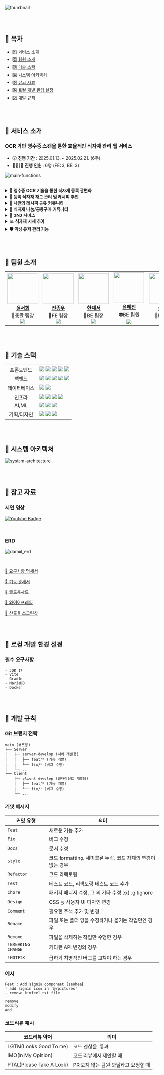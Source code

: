 ![thumbnail](https://github.com/user-attachments/assets/77d18677-98fc-4a2f-b248-94841cf7ee7e)

<br><br>

## 🥬 목차

- [1️⃣ 서비스 소개](#-서비스-소개)
- [2️⃣ 팀원 소개](#-팀원-소개)
- [3️⃣ 기술 스택](#-기술-스택)
- [4️⃣ 시스템 아키텍처](#-시스템-아키텍처)
- [5️⃣ 참고 자료](#-참고-자료)
- [6️⃣ 로컬 개발 환경 설정](#-로컬-개발-환경-설정)
- [7️⃣ 개발 규칙](#-개발-규칙)

<br><br>

## 🥬 서비스 소개
### OCR 기반 영수증 스캔을 통한 효율적인 식자재 관리 웹 서비스

- 🕜 **진행 기간** : 2025.01.13. ~ 2025.02.21. (6주)
- 👨‍👩‍👧‍👦 **진행 인원** : 6명 (FE: 3, BE: 3)

![main-functions](https://github.com/user-attachments/assets/eff062bd-18ba-4765-ad5a-ad78ea0a44d0)

<br>

<details>
  <summary><b>📱 영수증 OCR 기술을 통한 식자재 등록 간편화</b></summary>
  <ul>
    <li>영수증을 촬영하고 업로드하면 AI가 식자재를 분류하고 등록해줘요.</li>
  </ul>
  <br>
  <div>
    <img src="./images/ocr-mobile-camera.png" width="180" alt="영수증 스캔 화면"/>
    <img src="./images/ocr-mobile-input.png" width="180" alt="OCR 인식 결과"/>
    <img src="./images/ocr-pc-input.png" width="540" alt="pc 인식 결과"/>
  </div>
</details>

<details>
  <summary><b>🍎 등록 식자재 재고 관리 및 레시피 추천</b></summary>
  <ul>
    <li>냉장고에 등록한 식자재들의 정보를 확인하고, 유통기한 알림을 받으며 효율적으로 관리할 수 있어요.</li>
    <li>등록된 식자재를 기반으로 레시피를 추천받을 수 있어요.</li>
  </ul>
  <br>
  <div>
    <img src="./images/main-mobile-intro.png" width="180" alt="식자재 목록"/>
    <img src="./images/main-mobile-manage.png" width="180" alt="식자재 관리"/>
    <img src="./images/main-mobile-delete.png" width="180" alt="식자재 삭제"/>
  </div>
</details>

<details>
  <summary><b>📝 나만의 레시피 공유 커뮤니티</b></summary>
  <ul>
    <li>나만의 요리 레시피를 공유하고, 다양한 사람들과 소통할 수 있어요.</li>
  </ul>
  <br>
  <div>
    <img src="./images/recipe-list.png" width="180" alt="레시피 목록"/>
    <img src="./images/recipe-up.png" width="180" alt="레시피 상세"/>
    <img src="./images/recipe-middle.png" width="180" alt="레시피 상세"/>
    <img src="./images/recipe-down.png" width="180" alt="레시피 상세"/>
  </div>
</details>



<details>
  <summary><b>👥 식자재 나눔/공동구매 커뮤니티</b></summary>
  <ul>
    <li>남는 식자재를 나눠주거나 공동구매하고, 다양한 사람들과 소통할 수 있어요.</li>
  </ul>
  <br>
  <div>
    <img src="./images/share-list.png" width="180" alt="커뮤니티 리스트"/>
    <img src="./images/share-up.png" width="180" alt="나눔 게시글"/>
    <img src="./images/share-down.png" width="180" alt="나눔 게시글"/>
  </div>
</details>

<details>
  <summary><b>🧊 SNS 서비스</b></summary>
  <ul>
    <li>다른 유저의 선호 식자재, 획득 뱃지, 작성한 레시피, 냉장고 속 식자재 등을 열람할 수 있어요.
  </ul>
  <br>
  <div>
    <img src="./images/my-ingre.png" width="180" alt="통계 개요"/>
    <img src="./images/other-refri1.png" width="180" alt="공유 냉장고"/>
    <img src="./images/other-refri2.png" width="180" alt="공유 냉장고"/>
  </div>
</details>

<details>
  <summary><b>📊 식자재 시세 추이</b></summary>
  <ul>
  <li>식자재의 가격 변동을 그래프로 살펴보며 최적의 구매 시점을 찾아보세요.</li>
  <li>월별 구매 내역을 살펴보고 스마트 영수증을 열람할 수 있어요.</li>
  </ul>
  <br>
  <div>
    <img src="./images/statics-mobile.png" width="180" alt="시세 그래프"/>
    <img src="./images/statics-history.png" width="180" alt="구매 내역 달력력"/>
    <img src="./images/statics-reciept.png" width="180" alt="스마트영수증증"/>
  </div>
</details>

<details>
  <summary><b>🛡️ 악성 유저 관리 기능</b></summary>
  <ul>
    <li>신고 시스템을 통해 건전한 사용 환경을 유지하고 있어요.</li>
  </ul>
  <br>
  <div>
    <img src="./images/baduser.png" width="180" alt="사용자 신고"/>
  </div>
</details>

<br><br>

## 🥬 팀원 소개
<table>
  <tr>
    <td align="center"><a href="https://github.com/Seoheeda"><img src="https://github.com/Seoheeda.png" width="100px;" alt=""/><br /><b>윤서희</b></a><br />👑총괄 팀장<br/><a href="https://github.com/Seoheeda"><img src="https://img.shields.io/badge/GitHub-181717?style=flat&logo=github&logoColor=white"/></a></td>
    <td align="center"><a href="https://github.com/jinlaove17"><img src="https://github.com/jinlaove17.png" width="100px;" alt=""/><br /><b>전종우</b></a><br />👑FE 팀장<br/><a href="https://github.com/jinlaove17"><img src="https://img.shields.io/badge/GitHub-181717?style=flat&logo=github&logoColor=white"/></a></td>
    <td align="center"><a href="https://github.com/rpeowiqu"><img src="https://github.com/rpeowiqu.png" width="100px;" alt=""/><br /><b>한재서</b></a><br />👑BE 팀장<br/><a href="https://github.com/rpeowiqu"><img src="https://img.shields.io/badge/GitHub-181717?style=flat&logo=github&logoColor=white"/></a></td>
    <td align="center"><a href="https://github.com/gggwww06"><img src="https://github.com/gggwww06.png" width="100px;" alt=""/><br /><b>윤혜진</b></a><br />👽BE 팀원<br/><a href="https://github.com/gggwww06"><img src="https://img.shields.io/badge/GitHub-181717?style=flat&logo=github&logoColor=white"/></a></td>
     <td align="center"><a href="https://github.com/deongGu"><img src="https://github.com/deongGu.png" width="100px;" alt=""/><br /><b>신성우</b></a><br />🔨FE 개발<br/><a href="https://github.com/deongGu/"><img src="https://img.shields.io/badge/GitHub-181717?style=flat&logo=github&logoColor=white"/></a></td>
      <td align="center"><a href="https://github.com/zyu22"><img src="https://github.com/zyu22.png" width="100px;" alt=""/><br /><b>지유림</b></a><br />🫠BE 개발<br/><a href="https://github.com/zyu22"><img src="https://img.shields.io/badge/GitHub-181717?style=flat&logo=github&logoColor=white"/></a></td>
  </tr>
</table>

<br><br>

## 🥬 기술 스택

<table>
<tr>
    <td align="center">프론트엔드</td>
    <td>
      <img src="https://img.shields.io/badge/TypeScript-3178C6?style=flat&logo=typescript&logoColor=white"/>
      <img src="https://img.shields.io/badge/React-61DAFB?style=flat&logo=react&logoColor=white"/>
      <img src="https://img.shields.io/badge/TailwindCss-06B6D4?style=flat&logo=tailwindcss&logoColor=white"/>
      <img src="https://img.shields.io/badge/Tanstack%20Query-FF4154?style=flat&logo=react%20query&logoColor=white"/>
      <img src="https://img.shields.io/badge/Zustand-706257?style=flat&logo=zustand&logoColor=white"/>
    </td>
  </tr>
  <tr>
    <td align="center">백엔드</td>
    <td>
      <img src="https://img.shields.io/badge/Java_17-ED8B00?style=flat&logo=openjdk&logoColor=white"/>
      <img src="https://img.shields.io/badge/Spring_Boot-6DB33F?style=flat&logo=spring&logoColor=white"/>
      <img src="https://img.shields.io/badge/Spring_Security-6DB33F?style=flat&logo=spring-security&logoColor=white"/>
      <img src="https://img.shields.io/badge/Gradle-02303A?style=flat&logo=gradle&logoColor=white"/>
      <img src="https://img.shields.io/badge/FastAPI-009688?style=flat&logo=fastapi&logoColor=white"/>
    </td>
  </tr>
  <tr>
    <td align="center">데이터베이스</td>
    <td>
      <img src="https://img.shields.io/badge/MariaDB-003545?style=flat&logo=mariadb&logoColor=white"/>
      <img src="https://img.shields.io/badge/Redis-DC382D?style=flat&logo=redis&logoColor=white"/>
    </td>
  </tr>
  <tr>
    <td align="center">인프라</td>
    <td>
      <img src="https://img.shields.io/badge/AWS-232F3E?style=flat&logo=amazonwebservices&logoColor=white"/>
      <img src="https://img.shields.io/badge/Docker-2496ED?style=flat&logo=docker&logoColor=white"/>
      <img src="https://img.shields.io/badge/Docker_Compose-2496ED?style=flat&logo=docker&logoColor=white"/>
      <img src="https://img.shields.io/badge/Jenkins-D24939?style=flat&logo=jenkins&logoColor=white"/>
    </td>
  </tr>
  <tr>
    <td align="center">AI/ML</td>
    <td>
      <img src="https://img.shields.io/badge/FastAPI-005571?style=flat&logo=fastapi"/>
      <img src="https://img.shields.io/badge/OpenAI-412991?style=flat&logo=openai&logoColor=white"/>
      <img src="https://img.shields.io/badge/PaddleOCR-06AADA?style=flat&logo=paddle&logoColor=white"/>
    </td>
  </tr>
  <tr>
    <td align="center">기획/디자인</td>
    <td>
      <img src="https://img.shields.io/badge/Notion-000000?style=flat&logo=notion&logoColor=white"/>
      <img src="https://img.shields.io/badge/Figma-F24E1E?style=flat&logo=figma&logoColor=white"/>
      <img src="https://img.shields.io/badge/Jira-0052CC?style=flat&logo=jira&logoColor=white"/>
    </td>
  </tr>
</table>

<br><br>

## 🥬 시스템 아키텍처
![system-architecture](https://github.com/user-attachments/assets/b23cb646-eb1c-4017-b43d-71aa5d42a31c)

<br><br>

## 🥬 참고 자료

### 시연 영상
[![Youtube Badge](https://img.shields.io/badge/Youtube-ff0000?style=flat-square&logo=youtube)](https://youtu.be/H0AKeinBATQ)

<br>

### ERD
![damul_erd](https://github.com/user-attachments/assets/0db2f95e-cd47-45f5-8bca-55120ba216be)

<br>

[📜 요구사항 명세서](https://docs.google.com/spreadsheets/d/1wAX1XvWqnBKFOpOqtinnu7M4bim6Tqx1Ht1flq51Y0Q/edit?gid=0#gid=0)

[📜 기능 명세서](https://steel-nitrogen-087.notion.site/16f2ee0a14af80a28306face4fad83af)

[📜 플로우차트](https://www.figma.com/board/fxO9YRTF6e8eku8htajxwn/%ED%94%8C%EB%A1%9C%EC%9A%B0%EC%B0%A8%ED%8A%B8)

[📜 와이어프레임](https://www.figma.com/design/grtQIv1n5nbqhkAWOyXBkd/%EB%94%94%EC%9E%90%EC%9D%B8%26%EB%AA%A9%EC%97%85?node-id=105-7941&p=f)

[📜 산출물 스크린샷](https://www.figma.com/design/grtQIv1n5nbqhkAWOyXBkd/%EB%94%94%EC%9E%90%EC%9D%B8-%EB%AA%A9%EC%97%85?node-id=99-7667)

<br><br>

## 🥬 로컬 개발 환경 설정

### 필수 요구사항
```
- JDK 17
- Vite
- Gradle
- MariaDB
- Docker
```

<br><br>

## 🥬 개발 규칙

### Git 브랜치 전략
```
main (배포용)
├── Server
│   ├── server-develop (서버 개발용)
│   │   ├── feat/* (기능 개발)
│   │   └── fix/* (버그 수정)
│   └── ...
└── Client
    ├── client-develop (클라이언트 개발용)
    │   ├── feat/* (기능 개발)
    │   └── fix/* (버그 수정)
    └── ...
```

### 커밋 메시지
| 커밋 유형 | 의미 |
| --- | --- |
| `Feat` | 새로운 기능 추가 |
| `Fix` | 버그 수정 |
| `Docs` | 문서 수정 |
| `Style` | 코드 formatting, 세미콜론 누락, 코드 자체의 변경이 없는 경우 |
| `Refactor` | 코드 리팩토링 |
| `Test` | 테스트 코드, 리팩토링 테스트 코드 추가 |
| `Chore` | 패키지 매니저 수정, 그 외 기타 수정 ex) .gitignore |
| `Design` | CSS 등 사용자 UI 디자인 변경 |
| `Comment` | 필요한 주석 추가 및 변경 |
| `Rename` | 파일 또는 폴더 명을 수정하거나 옮기는 작업만인 경우 |
| `Remove` | 파일을 삭제하는 작업만 수행한 경우 |
| `!BREAKING CHANGE` | 커다란 API 변경의 경우 |
| `!HOTFIX` | 급하게 치명적인 버그를 고쳐야 하는 경우 |

### 예시
```
Feat : Add signin component [seohee]
- add signin icon in '@/pictures'
- remove kimfeel.txt file

remove
modify
add
```

### 코드리뷰 예시
| 코드리뷰 약어 | 의미 |
| --- | --- |
| LGTM(Looks Good To me) | 코드 괜찮음. 통과 |
| IMO(In My Opinion) | 코드 리뷰에서 제안할 때 |
| PTAL(Please Take A Look) | PR 보지 않는 팀원 봐달라고 요청할 때 |
